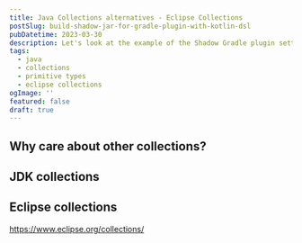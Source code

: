 ```yaml
---
title: Java Collections alternatives - Eclipse Collections
postSlug: build-shadow-jar-for-gradle-plugin-with-kotlin-dsl
pubDatetime: 2023-03-30
description: Let's look at the example of the Shadow Gradle plugin settings for building the Gradle plugin with package relocation.
tags:
  - java
  - collections
  - primitive types
  - eclipse collections
ogImage: ''
featured: false
draft: true
---
```


## Why care about other collections?

## JDK collections

## Eclipse collections

https://www.eclipse.org/collections/
